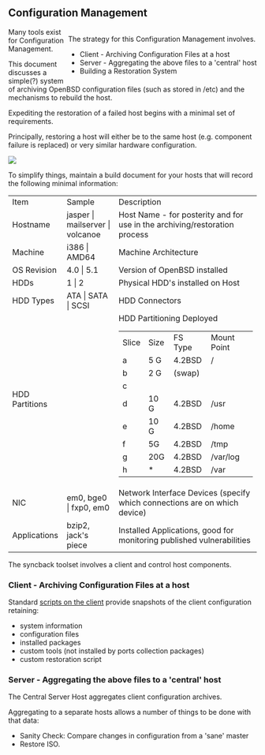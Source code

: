 ## Configuration Management

<div style="float:right">

The strategy for this Configuration Management involves.

-   Client - Archiving Configuration Files at a host
-   Server - Aggregating the above files to a 'central' host
-   Building a Restoration System

</div>

Many tools exist for Configuration Management. 

This document discusses a simple(?) system of archiving OpenBSD 
configuration files (such as stored in /etc) and the mechanisms 
to rebuild the host.

Expediting the restoration of a failed host begins with a minimal
set of requirements.

Principally, restoring a host will either be to the same host
(e.g. component failure is replaced) or very similar hardware
configuration.

<img src='@!urlTo("media/images/sync_general.png")!@'>

To simplify things, maintain a build document for your hosts that 
will record the following minimal information:

<table>
    <tr>
        <td>Item</td>
        <td>Sample</td>
        <td>Description</td>
    </tr>
    <tr>
        <td>Hostname</td>
        <td>jasper | mailserver | volcanoe</td>
        <td>Host Name - for posterity and for use in the archiving/restoration process</td>
    </tr>
    <tr>
        <td>Machine</td>
        <td>i386 | AMD64</td>
        <td>Machine Architecture</td>
    </tr>
    <tr>
        <td>OS Revision</td>
        <td>4.0 | 5.1</td>
        <td>Version of OpenBSD installed</td>
    </tr>
    <tr>
        <td>HDDs</td>
        <td>1 | 2</td>
        <td>Physical HDD's installed on Host</td>
    </tr>
    <tr>
        <td>HDD Types</td>
        <td>ATA | SATA | SCSI</td>
        <td>HDD Connectors</td>
    </tr>
    <tr>
        <td>HDD Partitions</td>
        <td>&nbsp;</td>
        <td>HDD Partitioning Deployed
            <table>
                <tr><td>Slice</td>
                    <td>Size</td>
                    <td>FS Type</td>
                    <td>Mount Point</td>
                </tr>
                <tr><td>a</td>
                    <td>5 G</td>
                    <td>4.2BSD</td>
                    <td>/</td>
                </tr>
                <tr><td>b</td>
                    <td>2 G</td>
                    <td>(swap)</td>
                    <td>&nbsp;</td>
                </tr>
                <tr><td>c</td>
                    <td>&nbsp;</td>
                    <td>&nbsp;</td>
                    <td>&nbsp;</td>
                </tr>
                <tr><td>d</td>
                    <td>10 G</td>
                    <td>4.2BSD</td>
                    <td>/usr</td>
                </tr>
                <tr><td>e</td>
                    <td>10 G</td>
                    <td>4.2BSD</td>
                    <td>/home</td>
                </tr>
                <tr><td>f</td>
                    <td>5G</td>
                    <td>4.2BSD</td>
                    <td>/tmp</td>
                </tr>
                <tr><td>g</td>
                    <td>20G</td>
                    <td>4.2BSD</td>
                    <td>/var/log</td>
                </tr>
                <tr><td>h</td>
                    <td>*</td>
                    <td>4.2BSD</td>
                    <td>/var</td>
                </tr>
            </table>
        </td>
    </tr>
    <tr>
        <td>NIC</td>
        <td>em0, bge0 | fxp0, em0</td>
        <td>Network Interface Devices (specify which connections are on which device)</td>
    </tr>
    <tr>
        <td>Applications</td>
        <td>bzip2, jack's piece </td>
        <td>Installed Applications, good for monitoring published vulnerabilities</td>
    </tr>
</table>

The syncback toolset involves a client and control host components.

### Client - Archiving Configuration Files at a host

Standard <a href="config/client.html">scripts on the client</a> 
provide snapshots of the client configuration retaining:

*   system information
*   configuration files
*   installed packages
*   custom tools (not installed by ports collection packages)
*   custom restoration script


### Server - Aggregating the above files to a 'central' host

The Central Server Host aggregates client configuration archives.

Aggregating to a separate hosts allows a number of things to be
done with that data:

* Sanity Check: 
    Compare changes in configuration from a 'sane' master   
* Restore ISO.